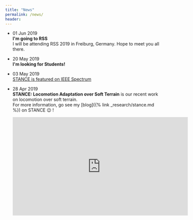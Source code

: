 ```yaml
---
title: "News"
permalink: /news/
header:
---
```



- 01 Jun 2019 <br>
  **I'm going to RSS** <br>
  I will be attending RSS 2019 in Freiburg, Germany. Hope to meet you all there. 

- 20 May 2019 <br>
  **I'm looking for Students!**

- 03 May 2019 <br>
  [STANCE is featured on IEEE Spectrum](https://spectrum.ieee.org/automaton/robotics/robotics-hardware/video-friday-watch-this-robocop-make-a-traffic-stop)

- 28 Apr 2019 <br>
  **STANCE: Locomotion Adaptation over Soft Terrain** is our recent work on locomotion over soft terrain.<br>
  For more information, go see my [blog]({% link _research/stance.md %}) on STANCE :wink: !
  <iframe width="560" height="315" src="https://www.youtube.com/embed/rINRnicv7_I?autoplay=1" frameborder="0" allow="accelerometer; autoplay; encrypted-media; gyroscope; picture-in-picture" allowfullscreen></iframe>
